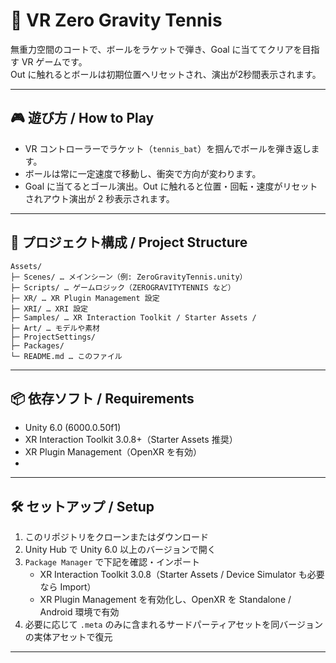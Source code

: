 # 🎾 VR Zero Gravity Tennis 

無重力空間のコートで、ボールをラケットで弾き、Goal に当ててクリアを目指す VR ゲームです。  
Out に触れるとボールは初期位置へリセットされ、演出が2秒間表示されます。

---

## 🎮 遊び方 / How to Play

- VR コントローラーでラケット（`tennis_bat`）を掴んでボールを弾き返します。
- ボールは常に一定速度で移動し、衝突で方向が変わります。
- Goal に当てるとゴール演出。Out に触れると位置・回転・速度がリセットされアウト演出が 2 秒表示されます。

---

## 📂 プロジェクト構成 / Project Structure

```text
Assets/
├─ Scenes/ … メインシーン（例: ZeroGravityTennis.unity）
├─ Scripts/ … ゲームロジック（ZEROGRAVITYTENNIS など）
├─ XR/ … XR Plugin Management 設定
├─ XRI/ … XRI 設定
├─ Samples/ … XR Interaction Toolkit / Starter Assets /
├─ Art/ … モデルや素材
├─ ProjectSettings/
├─ Packages/
└─ README.md … このファイル
```
---

## 📦 依存ソフト / Requirements

- Unity 6.0 (6000.0.50f1)
- XR Interaction Toolkit 3.0.8+（Starter Assets 推奨）
- XR Plugin Management（OpenXR を有効）
- 
---

## 🛠 セットアップ / Setup

1. このリポジトリをクローンまたはダウンロード
2. Unity Hub で Unity 6.0 以上のバージョンで開く
3. `Package Manager` で下記を確認・インポート
    - XR Interaction Toolkit 3.0.8（Starter Assets / Device Simulator も必要なら Import）
    - XR Plugin Management を有効化し、OpenXR を Standalone / Android 環境で有効
4. 必要に応じて `.meta` のみに含まれるサードパーティアセットを同バージョンの実体アセットで復元

---


